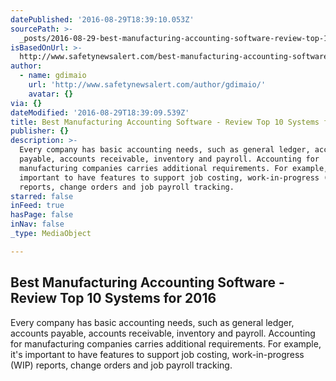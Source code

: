 ```yaml
---
datePublished: '2016-08-29T18:39:10.053Z'
sourcePath: >-
  _posts/2016-08-29-best-manufacturing-accounting-software-review-top-10-syste.md
isBasedOnUrl: >-
  http://www.safetynewsalert.com/best-manufacturing-accounting-software-review-top-10-systems-for-2016-2/?utm_source=rss&utm_medium=rss&utm_campaign=best-manufacturing-accounting-software-review-top-10-systems-for-2016-2
author:
  - name: gdimaio
    url: 'http://www.safetynewsalert.com/author/gdimaio/'
    avatar: {}
via: {}
dateModified: '2016-08-29T18:39:09.539Z'
title: Best Manufacturing Accounting Software - Review Top 10 Systems for 2016
publisher: {}
description: >-
  Every company has basic accounting needs, such as general ledger, accounts
  payable, accounts receivable, inventory and payroll. Accounting for
  manufacturing companies carries additional requirements. For example, it's
  important to have features to support job costing, work-in-progress (WIP)
  reports, change orders and job payroll tracking.
starred: false
inFeed: true
hasPage: false
inNav: false
_type: MediaObject

---
```

<article style=""><h1>Best Manufacturing Accounting Software - Review Top 10 Systems for 2016</h1><p>Every company has basic accounting needs, such as general ledger, accounts payable, accounts receivable, inventory and payroll. Accounting for manufacturing companies carries additional requirements. For example, it's important to have features to support job costing, work-in-progress (WIP) reports, change orders and job payroll tracking.</p></article>